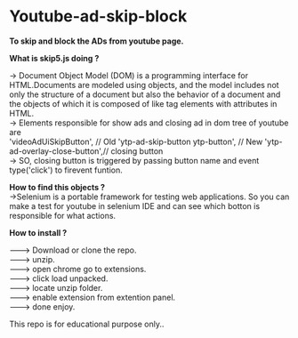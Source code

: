 # Youtube-ad-skip-block
<b>To skip and block the ADs from youtube page.</b>

<B>What is skip5.js doing ?</B><br>

-> Document Object Model (DOM) is a programming interface for HTML.Documents are modeled using objects, and the model includes not only the structure of a document but also the behavior of a document and the objects of which it is composed of like tag elements with attributes in HTML.<br>
-> Elements responsible for show ads and closing ad in dom tree of youtube are  
    'videoAdUiSkipButton', // Old
    'ytp-ad-skip-button ytp-button', // New
    'ytp-ad-overlay-close-button',// closing button   
-> SO, closing button is triggered by passing button name and event type('click') to firevent funtion.

<B>How to find this objects ?</B><br>
->Selenium is a portable framework for testing web applications. So you can make a test for youtube in selenium IDE and can see which botton is responsible for what actions.<br>

<B>How to install ?</B><br>

---> Download or clone the repo.<br>
---> unzip.<br>
---> open chrome go to extensions.<br>
---> click load unpacked.<br>
---> locate unzip folder.<br>
---> enable extension from extention panel.<br>
---> done enjoy.<br>

This repo is for educational purpose only..

